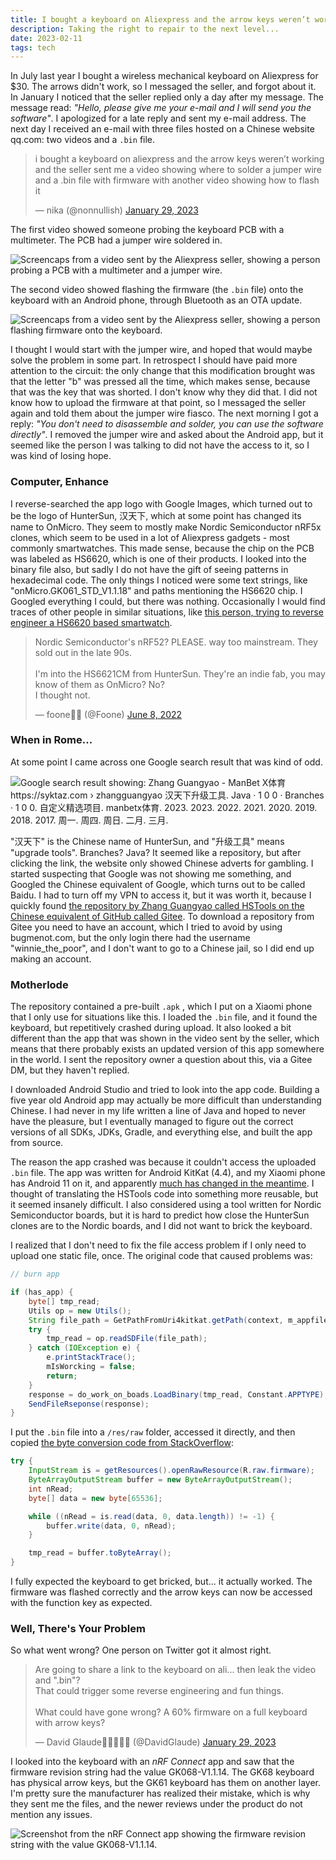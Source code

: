 ```yaml
---
title: I bought a keyboard on Aliexpress and the arrow keys weren’t working and the seller sent me a video showing where to solder a jumper wire and a .bin file with firmware with another video showing how to flash it
description: Taking the right to repair to the next level...
date: 2023-02-11
tags: tech
---
```

In July last year I bought a wireless mechanical keyboard on Aliexpress for $30. The arrows didn't work, so I messaged the seller, and forgot about it. In January I noticed that the seller replied only a day after my message. The message read: _"Hello, please give me your e-mail and I will send you the software"_. I apologized for a late reply and sent my e-mail address. The next day I received an e-mail with three files hosted on a Chinese website qq.com: two videos and a `.bin` file.

<blockquote class="twitter-tweet"><p lang="en" dir="ltr">i bought a keyboard on aliexpress and the arrow keys weren’t working and the seller sent me a video showing where to solder a jumper wire and a .bin file with firmware with another video showing how to flash it</p>&mdash; nika (@nonnullish) <a href="https://twitter.com/nonnullish/status/1619760697482833921">January 29, 2023</a></blockquote>

The first video showed someone probing the keyboard PCB with a multimeter. The PCB had a jumper wire soldered in.

![Screencaps from a video sent by the Aliexpress seller, showing a person probing a PCB with a multimeter and a jumper wire.](screencaps-1.jpg)

The second video showed flashing the firmware (the `.bin` file) onto the keyboard with an Android phone, through Bluetooth as an OTA update.

![Screencaps from a video sent by the Aliexpress seller, showing a person flashing firmware onto the keyboard.](screencaps-2.jpg)

I thought I would start with the jumper wire, and hoped that would maybe solve the problem in some part. In retrospect I should have paid more attention to the circuit: the only change that this modification brought was that the letter "b" was pressed all the time, which makes sense, because that was the key that was shorted. I don't know why they did that. I did not know how to upload the firmware at that point, so I messaged the seller again and told them about the jumper wire fiasco. The next morning I got a reply: _"You don't need to disassemble and solder, you can use the software directly"_. I removed the jumper wire and asked about the Android app, but it seemed like the person I was talking to did not have the access to it, so I was kind of losing hope.

### Computer, Enhance

I reverse-searched the app logo with Google Images, which turned out to be the logo of HunterSun, 汉天下, which at some point has changed its name to OnMicro. They seem to mostly make Nordic Semiconductor nRF5x clones, which seem to be used in a lot of Aliexpress gadgets - most commonly smartwatches. This made sense, because the chip on the PCB was labeled as HS6620, which is one of their products. I looked into the binary file also, but sadly I do not have the gift of seeing patterns in hexadecimal code. The only things I noticed were some text strings, like "onMicro.GK061_STD_V1.1.18" and paths mentioning the HS6620 chip. I Googled everything I could, but there was nothing. Occasionally I would find traces of other people in similar situations, like [this person, trying to reverse engineer a HS6620 based smartwatch](https://github.com/rbaron/HS6620D-smartwatch-reveng).

<blockquote class="twitter-tweet"><p lang="en" dir="ltr">Nordic Semiconductor&#39;s nRF52? PLEASE. way too mainstream. They sold out in the late 90s. <br><br>I&#39;m into the HS6621CM from HunterSun. They&#39;re an indie fab, you may know of them as OnMicro? No? <br>I thought not.</p>&mdash; foone🏳️‍⚧️ (@Foone) <a href="https://twitter.com/Foone/status/1534545540339204096">June 8, 2022</a></blockquote>


### When in Rome...

At some point I came across one Google search result that was kind of odd.

![Google search result showing: Zhang Guangyao - ManBet X体育 https://syktaz.com › zhangguangyao 汉天下升级工具. Java · 1 0 0 · Branches · 1 0 0. 自定义精选项目. manbetx体育. 2023. 2023. 2022. 2021. 2020. 2019. 2018. 2017. 周一. 周四. 周日. 二月. 三月.](zhang.png)

"汉天下" is the Chinese name of HunterSun, and "升级工具" means "upgrade tools". Branches? Java? It seemed like a repository, but after clicking the link, the website only showed Chinese adverts for gambling. I started suspecting that Google was not showing me something, and Googled the Chinese equivalent of Google, which turns out to be called Baidu. I had to turn off my VPN to access it, but it was worth it, because I quickly found [the repository by Zhang Guangyao called HSTools on the Chinese equivalent of GitHub called Gitee](https://gitee.com/zhangguangyao/HSTools/tree/master). To download a repository from Gitee you need to have an account, which I tried to avoid by using bugmenot.com, but the only login there had the username "winnie_the_poor", and I don't want to go to a Chinese jail, so I did end up making an account.

### Motherlode

The repository contained a pre-built `.apk` , which I put on a Xiaomi phone that I only use for situations like this. I loaded the `.bin` file, and it found the keyboard, but repetitively crashed during upload. It also looked a bit different than the app that was shown in the video sent by the seller, which means that there probably exists an updated version of this app somewhere in the world. I sent the repository owner a question about this, via a Gitee DM, but they haven't replied.

I downloaded Android Studio and tried to look into the app code. Building a five year old Android app may actually be more difficult than understanding Chinese. I had never in my life written a line of Java and hoped to never have the pleasure, but I eventually managed to figure out the correct versions of all SDKs, JDKs, Gradle, and everything else, and built the app from source.

The reason the app crashed was because it couldn't access the uploaded `.bin` file. The app was written for Android KitKat (4.4), and my Xiaomi phone has Android 11 on it, and apparently [much has changed in the meantime](https://stackoverflow.com/a/65514216). I thought of translating the HSTools code into something more reusable, but it seemed insanely difficult. I also considered using a tool written for Nordic Semiconductor boards, but it is hard to predict how close the HunterSun clones are to the Nordic boards, and I did not want to brick the keyboard.

I realized that I don't need to fix the file access problem if I only need to upload one static file, once.
The original code that caused problems was:

```java
// burn app

if (has_app) {
    byte[] tmp_read;
    Utils op = new Utils();
    String file_path = GetPathFromUri4kitkat.getPath(context, m_appfile_uri);
    try {
        tmp_read = op.readSDFile(file_path);
    } catch (IOException e) {
        e.printStackTrace();
        mIsWorcking = false;
        return;
    }
    response = do_work_on_boads.LoadBinary(tmp_read, Constant.APPTYPE);
    SendFileRseponse(response);
}
```

I put the `.bin` file into a `/res/raw` folder, accessed it directly, and then copied [the byte conversion code from StackOverflow](https://stackoverflow.com/a/1264737):

```java
try {
    InputStream is = getResources().openRawResource(R.raw.firmware);
    ByteArrayOutputStream buffer = new ByteArrayOutputStream();
    int nRead;
    byte[] data = new byte[65536];

    while ((nRead = is.read(data, 0, data.length)) != -1) {
        buffer.write(data, 0, nRead);
    }

    tmp_read = buffer.toByteArray();
}
```

I fully expected the keyboard to get bricked, but... it actually worked. The firmware was flashed correctly and the arrow keys can now be accessed with the function key as expected.

### Well, There's Your Problem

So what went wrong? One person on Twitter got it almost right.

<blockquote class="twitter-tweet"><p lang="en" dir="ltr">Are going to share a link to the keyboard on ali... then leak the video and &quot;.bin&quot;?<br>That could trigger some reverse engineering and fun things.<br><br>What could have gone wrong? A 60% firmware on a full keyboard with arrow keys?</p>&mdash; David Glaude🦠💉💉💉💉 (@DavidGlaude) <a href="https://twitter.com/DavidGlaude/status/1619844987839205377">January 29, 2023</a></blockquote>

I looked into the keyboard with an _nRF Connect_ app and saw that the firmware revision string had the value GK068-V1.1.14. The GK68 keyboard has physical arrow keys, but the GK61 keyboard has them on another layer. I'm pretty sure the manufacturer has realized their mistake, which is why they sent me the files, and the newer reviews under the product do not mention any issues.

![Screenshot from the nRF Connect app showing the firmware revision string with the value GK068-V1.1.14.](screenshot-gk68.jpg)